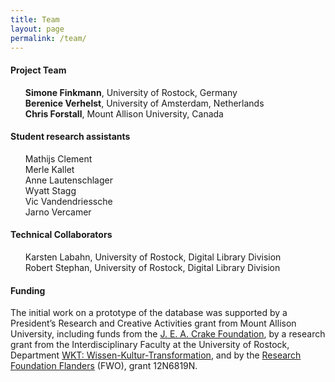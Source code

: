 ```yaml
---
title: Team
layout: page
permalink: /team/
---
```


<div>
<h4>Project Team</h4>

<ul style="list-style-type: none">
  <li><strong>Simone Finkmann</strong>, University of Rostock, Germany</li>
  <li><strong>Berenice Verhelst</strong>, University of Amsterdam, Netherlands </li>
  <li><strong>Chris Forstall</strong>, Mount Allison University, Canada</li>
</ul>

<h4>Student research assistants</h4>

<ul style="list-style-type: none">
  <li>Mathijs Clement</li>
  <li>Merle Kallet</li>
  <li>Anne Lautenschlager</li>
  <li>Wyatt Stagg</li>
  <li>Vic Vandendriessche</li>
  <li>Jarno Vercamer</li>
</ul>

<h4>Technical Collaborators</h4>

<ul style="list-style-type: none">
  <li>Karsten Labahn, University of Rostock, Digital Library Division</li>
  <li>Robert Stephan, University of Rostock, Digital Library Division</li>
</ul>

<h4>Funding</h4>

The initial work on a prototype of the database was supported by a President’s Research and Creative Activities grant from Mount Allison University, including funds from the [J. E. A. Crake Foundation](http://jeacrakefoundation.org/), by a research grant from the Interdisciplinary Faculty at the University of Rostock, Department [WKT: Wissen-Kultur-Transformation](https://www.inf.uni-rostock.de/wkt/), and by the  [Research Foundation Flanders](https://www.fwo.be) (FWO), grant 12N6819N. 

